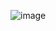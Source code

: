 ![image](https://user-images.githubusercontent.com/20428574/148884072-f55c9436-d97f-4d4e-8e6e-7c5d6ba20c32.png)
